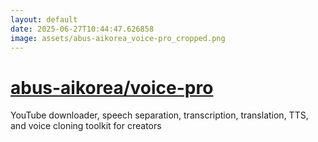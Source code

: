 ```yaml
---
layout: default
date: 2025-06-27T10:44:47.626858
image: assets/abus-aikorea_voice-pro_cropped.png
---
```


# [abus-aikorea/voice-pro](https://github.com/abus-aikorea/voice-pro)

YouTube downloader, speech separation, transcription, translation, TTS, and voice cloning toolkit for creators
